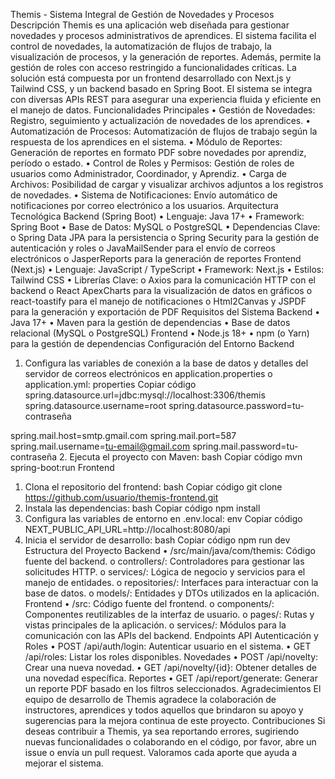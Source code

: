 Themis - Sistema Integral de Gestión de Novedades y Procesos
Descripción
Themis es una aplicación web diseñada para gestionar novedades y procesos administrativos de aprendices. El sistema facilita el control de novedades, la automatización de flujos de trabajo, la visualización de procesos, y la generación de reportes. Además, permite la gestión de roles con acceso restringido a funcionalidades críticas.
La solución está compuesta por un frontend desarrollado con Next.js y Tailwind CSS, y un backend basado en Spring Boot. El sistema se integra con diversas APIs REST para asegurar una experiencia fluida y eficiente en el manejo de datos.
Funcionalidades Principales
•	Gestión de Novedades: Registro, seguimiento y actualización de novedades de los aprendices.
•	Automatización de Procesos: Automatización de flujos de trabajo según la respuesta de los aprendices en el sistema.
•	Módulo de Reportes: Generación de reportes en formato PDF sobre novedades por aprendiz, período o estado.
•	Control de Roles y Permisos: Gestión de roles de usuarios como Administrador, Coordinador, y Aprendiz.
•	Carga de Archivos: Posibilidad de cargar y visualizar archivos adjuntos a los registros de novedades.
•	Sistema de Notificaciones: Envío automático de notificaciones por correo electrónico a los usuarios.
Arquitectura Tecnológica
Backend (Spring Boot)
•	Lenguaje: Java 17+
•	Framework: Spring Boot
•	Base de Datos: MySQL o PostgreSQL
•	Dependencias Clave:
o	Spring Data JPA para la persistencia
o	Spring Security para la gestión de autenticación y roles
o	JavaMailSender para el envío de correos electrónicos
o	JasperReports para la generación de reportes
Frontend (Next.js)
•	Lenguaje: JavaScript / TypeScript
•	Framework: Next.js
•	Estilos: Tailwind CSS
•	Librerías Clave:
o	Axios para la comunicación HTTP con el backend
o	React ApexCharts para la visualización de datos en gráficos
o	react-toastify para el manejo de notificaciones
o	Html2Canvas y JSPDF para la generación y exportación de PDF
Requisitos del Sistema
Backend
•	Java 17+
•	Maven para la gestión de dependencias
•	Base de datos relacional (MySQL o PostgreSQL)
Frontend
•	Node.js 18+
•	npm (o Yarn) para la gestión de dependencias
Configuración del Entorno
Backend
1.	Configura las variables de conexión a la base de datos y detalles del servidor de correos electrónicos en application.properties o application.yml:
properties
Copiar código
spring.datasource.url=jdbc:mysql://localhost:3306/themis
spring.datasource.username=root
spring.datasource.password=tu-contraseña

spring.mail.host=smtp.gmail.com
spring.mail.port=587
spring.mail.username=tu-email@gmail.com
spring.mail.password=tu-contraseña
2.	Ejecuta el proyecto con Maven:
bash
Copiar código
mvn spring-boot:run
Frontend
1.	Clona el repositorio del frontend:
bash
Copiar código
git clone https://github.com/usuario/themis-frontend.git
2.	Instala las dependencias:
bash
Copiar código
npm install
3.	Configura las variables de entorno en .env.local:
env
Copiar código
NEXT_PUBLIC_API_URL=http://localhost:8080/api
4.	Inicia el servidor de desarrollo:
bash
Copiar código
npm run dev
Estructura del Proyecto
Backend
•	/src/main/java/com/themis: Código fuente del backend.
o	controllers/: Controladores para gestionar las solicitudes HTTP.
o	services/: Lógica de negocio y servicios para el manejo de entidades.
o	repositories/: Interfaces para interactuar con la base de datos.
o	models/: Entidades y DTOs utilizados en la aplicación.
Frontend
•	/src: Código fuente del frontend.
o	components/: Componentes reutilizables de la interfaz de usuario.
o	pages/: Rutas y vistas principales de la aplicación.
o	services/: Módulos para la comunicación con las APIs del backend.
Endpoints API
Autenticación y Roles
•	POST /api/auth/login: Autenticar usuario en el sistema.
•	GET /api/roles: Listar los roles disponibles.
Novedades
•	POST /api/novelty: Crear una nueva novedad.
•	GET /api/novelty/{id}: Obtener detalles de una novedad específica.
Reportes
•	GET /api/report/generate: Generar un reporte PDF basado en los filtros seleccionados.
Agradecimientos
El equipo de desarrollo de Themis agradece la colaboración de instructores, aprendices y todos aquellos que brindaron su apoyo y sugerencias para la mejora continua de este proyecto.
Contribuciones
Si deseas contribuir a Themis, ya sea reportando errores, sugiriendo nuevas funcionalidades o colaborando en el código, por favor, abre un issue o envía un pull request. Valoramos cada aporte que ayuda a mejorar el sistema.

